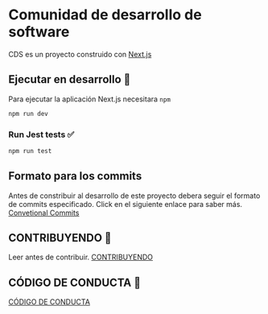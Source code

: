 # Comunidad de desarrollo de software
CDS es un proyecto construido con [Next.js](https://nextjs.org/)

## Ejecutar en desarrollo 🚀

Para ejecutar la aplicación Next.js necesitara `npm`

```bash
npm run dev
```

### Run Jest tests ✅
```bash
npm run test
```

## Formato para los commits
Antes de constribuir al desarrollo de este proyecto debera seguir el formato de commits especificado. Click en el siguiente enlace para saber más.
[Convetional Commits](https://www.conventionalcommits.org/en/v1.0.0/)

## CONTRIBUYENDO 👐
Leer antes de contribuir.
[CONTRIBUYENDO](https://github.com/LuiSauter/cds/blob/main/CONTRIBUTING.md)

## CÓDIGO DE CONDUCTA 🚨
[CÓDIGO DE CONDUCTA](https://github.com/LuiSauter/cds/blob/main/CODE_OF_CONDUCT.md)